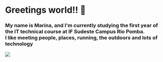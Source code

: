 <h1>Greetings world!! 🫡</h1>
<h3>My name is Marina, and I'm currently studying the first year of the IT technical course at IF Sudeste Campus Rio Pomba.<br>I like meeting people, places, running, the outdoors and lots of technology</h3>
<img src="https://pin.it/2dlpeRB">

